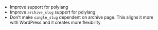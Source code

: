 
- Improve support for polylang
- Improve `archive_slug` support for polylang
- Don't make `single_slug` dependent on archive page. This aligns it more with WordPress and it creates more flexibility

